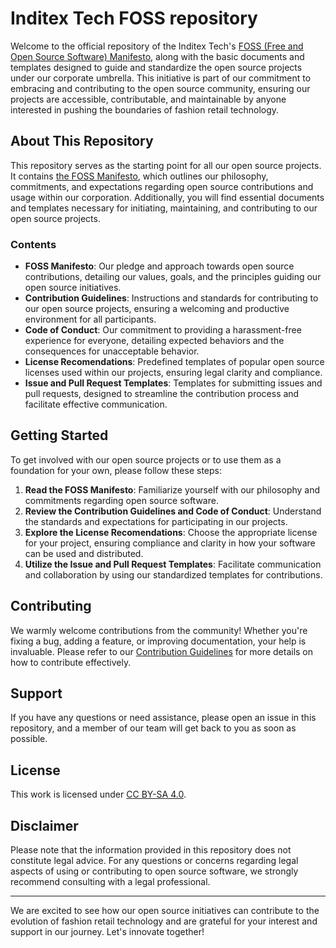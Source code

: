 # Inditex Tech FOSS repository

Welcome to the official repository of the Inditex Tech's [FOSS (Free and Open Source Software) Manifesto](./ITX_FOSS_Manifesto.md), along with the basic documents and templates designed to guide and standardize the open source projects under our corporate umbrella. This initiative is part of our commitment to embracing and contributing to the open source community, ensuring our projects are accessible, contributable, and maintainable by anyone interested in pushing the boundaries of fashion retail technology.

## About This Repository

This repository serves as the starting point for all our open source projects. It contains [the FOSS Manifesto](./ITX_FOSS_Manifesto.md), which outlines our philosophy, commitments, and expectations regarding open source contributions and usage within our corporation. Additionally, you will find essential documents and templates necessary for initiating, maintaining, and contributing to our open source projects.

### Contents

- **FOSS Manifesto**: Our pledge and approach towards open source contributions, detailing our values, goals, and the principles guiding our open source initiatives.
- **Contribution Guidelines**: Instructions and standards for contributing to our open source projects, ensuring a welcoming and productive environment for all participants.
- **Code of Conduct**: Our commitment to providing a harassment-free experience for everyone, detailing expected behaviors and the consequences for unacceptable behavior.
- **License Recomendations**: Predefined templates of popular open source licenses used within our projects, ensuring legal clarity and compliance.
- **Issue and Pull Request Templates**: Templates for submitting issues and pull requests, designed to streamline the contribution process and facilitate effective communication.

## Getting Started

To get involved with our open source projects or to use them as a foundation for your own, please follow these steps:

1. **Read the FOSS Manifesto**: Familiarize yourself with our philosophy and commitments regarding open source software.
2. **Review the Contribution Guidelines and Code of Conduct**: Understand the standards and expectations for participating in our projects.
3. **Explore the License Recomendations**: Choose the appropriate license for your project, ensuring compliance and clarity in how your software can be used and distributed.
4. **Utilize the Issue and Pull Request Templates**: Facilitate communication and collaboration by using our standardized templates for contributions.

## Contributing

We warmly welcome contributions from the community! Whether you're fixing a bug, adding a feature, or improving documentation, your help is invaluable. Please refer to our [Contribution Guidelines](./CONTRIBUTING.md) for more details on how to contribute effectively.

## Support

If you have any questions or need assistance, please open an issue in this repository, and a member of our team will get back to you as soon as possible.

## License

This work is licensed under [CC BY-SA 4.0](./LICENSE.md).

## Disclaimer

Please note that the information provided in this repository does not constitute legal advice. For any questions or concerns regarding legal aspects of using or contributing to open source software, we strongly recommend consulting with a legal professional.

---

We are excited to see how our open source initiatives can contribute to the evolution of fashion retail technology and are grateful for your interest and support in our journey. Let's innovate together!